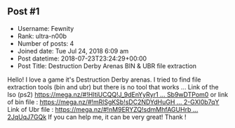 ## Post #1
- Username: Fewnity
- Rank: ultra-n00b
- Number of posts: 4
- Joined date: Tue Jul 24, 2018 6:09 am
- Post datetime: 2018-07-23T23:24:29+00:00
- Post Title: Destruction Derby Arenas BIN & UBR file extraction

Hello!
I love a game it's Destruction Derby arenas.
I tried to find file extraction tools (bin and ubr) but there is no tool that works ...
Link of the Iso (ps2) [https://mega.nz/#!HItiUCQQ!J_9dEnYyRyr1 ... Sb9wDTPom0](https://mega.nz/#!HItiUCQQ!J_9dEnYyRyr10PPf364yKpWIeDErf1aSVSb9wDTPom0)
or link of bin file : [https://mega.nz/#!mRlSgKSb!sDC2NDYdHuGH ... 2-GXl0b7qY](https://mega.nz/#!mRlSgKSb!sDC2NDYdHuGHBicYTYzjBfHc8HtcP2-Df2-GXl0b7qY)
Link of Ubr file : [https://mega.nz/#!nM9ERYZQ!sdmMhfAGUHrb ... 2JqUqJ7GQk](https://mega.nz/#!nM9ERYZQ!sdmMhfAGUHrbEaFwSAmrUhUXGiuPEDh3-2JqUqJ7GQk)
If you can help me, it can be very great!
Thank  !
